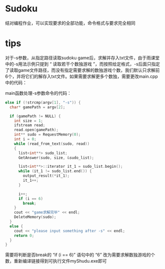 # Sudoku
结对编程作业，可以实现要求的全部功能，命令格式与要求完全相同
# tips
对于-s参数，从指定路径读取sudoku game后，求解并存入txt文件，由于雨课堂中的-s用法示例只提到 “ 读取若干个数独游戏 ”，而按照给定格式，-s后面只指定了读取game文件路径，而没有指定需要求解的数独游戏个数，我们默认只求解前6个，并将它们的解存入txt文件。如果需要求解更多个数独，需要更改main.cpp中的代码：

main函数处理-s参数命令的代码：
```c++
else if (!strcmp(argv[1], "-s")) {
  char* gamePath = argv[2];

  if (gamePath != NULL) {
    int size = 1;
    ifstream read;
    read.open(gamePath);
    int** sudo = RequestMemory(0);
    int i = 0;
    while (read_from_text(sudo, read)) 
    {
      list<int**> sudo_list;
      GetAnswer(sudo, size, &sudo_list);

      list<int**>::iterator it_1 = sudo_list.begin();
      while (it_1 != sudo_list.end()) {
        output_result(*it_1);
        it_1++;
      }

      i++;
      if (i == 6)
        break;
    }
    cout << "game求解完毕" << endl;
    DeleteMemory(sudo);
  }
  else {
    cout << "please input something after -s" << endl;
    return 0;
  }
}
```

需要将判断是否break的 “if (i == 6)” 语句中的 “6” 改为需要求解数独游戏的个数，重新编译链接得到可执行文件myShudu.exe即可
